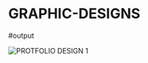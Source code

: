 # GRAPHIC-DESIGNS

#output

![PROTFOLIO DESIGN 1](https://github.com/ahmadhussanin/GRAPHIC-DESIGNS/assets/161748672/6aaad0a1-0384-45d2-b9f8-53a91f072b7a)

